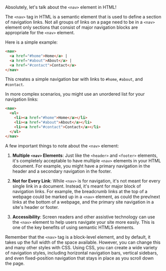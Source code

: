 Absolutely, let's talk about the `<nav>` element in HTML!

The `<nav>` tag in HTML is a semantic element that is used to define a section of navigation links. Not all groups of links on a page need to be in a `<nav>` element only sections that consist of major navigation blocks are appropriate for the `<nav>` element.

Here is a simple example:

```html
<nav>
  <a href="#home">Home</a> |
  <a href="#about">About</a> |
  <a href="#contact">Contact</a>
</nav>
```

This creates a simple navigation bar with links to `#home`, `#about`, and `#contact`. 

In more complex scenarios, you might use an unordered list for your navigation links:

```html
<nav>
  <ul>
    <li><a href="#home">Home</a></li>
    <li><a href="#about">About</a></li>
    <li><a href="#contact">Contact</a></li>
  </ul>
</nav>
```

A few important things to note about the `<nav>` element:

1. **Multiple `<nav>` Elements**: Just like the `<header>` and `<footer>` elements, it's completely acceptable to have multiple `<nav>` elements in your HTML document. For example, you might have a primary navigation in the header and a secondary navigation in the footer.

2. **Not for Every Link**: While `<nav>` is for navigation, it's not meant for every single link in a document. Instead, it's meant for major block of navigation links. For example, the breadcrumb links at the top of a webpage could be marked up in a `<nav>` element, as could the prev/next links at the bottom of a webpage, and the primary site navigation in a site's header or footer.

3. **Accessibility**: Screen readers and other assistive technology can use the `<nav>` element to help users navigate your site more easily. This is one of the key benefits of using semantic HTML5 elements.

Remember that the `<nav>` tag is a block-level element, and by default, it takes up the full width of the space available. However, you can change this and many other styles with CSS. Using CSS, you can create a wide variety of navigation styles, including horizontal navigation bars, vertical sidebars, and even fixed-position navigation that stays in place as you scroll down the page.